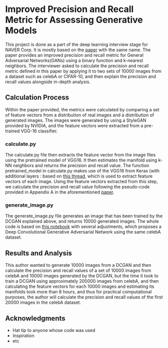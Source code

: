 # Improved Precision and Recall Metric for Assessing Generative Models 

This project is done as a part of the deep learning interview stage for NAVER Corp. It is mostly based on the [paper](https://arxiv.org/pdf/1904.06991.pdf) with the same name. The paper provides an improved precision and recall metric for General Adversarial Networks(GANs) using a binary function and k-nearest neighbors. The interviewer asked to calculate the precision and recall metric defined in this paper by applying it to two sets of 10000 images from a dataset such as celebA or CIFAR-10, and then explain the precision and recall values alongside in-depth analysis.

## Calculation Process

Within the paper provided, the metrics were calculated by comparing a set of feature vectors from a distribution of real images and a distribution of generated images. The images were generated by using a StyleGAN provided by NVIDIA, and the feature vectors were extracted from a pre-trained VGG-16 classifier.

### calculate.py

The calculate.py file then extracts the feature vector from the image files using the pretrained model of VGG16. It then estimates the manifold using k-NN neighbors and returns the precision and recall value. The function pretrained_model in calculate.py makes use of the VGG16 from Keras (with additional layers : based on [this thread](https://github.com/keras-team/keras/issues/4465), which is used to extract feature vectors of each image. Using the feature vectors extracted from this step, we calculate the precision and recall value following the pseudo-code provided in Appendix A in the aforementioned [paper](https://arxiv.org/pdf/1904.06991.pdf). 

### generate_image.py 

The generate_image.py file generates an image that has been trained by the DCGAN explained above, and returns 10000 generated images. The whole code is based on [this notebook](https://github.com/naokishibuya/deep-learning/blob/master/python/dcgan_celeba.ipynb) with several adjustments, which proposes a Deep Convolutional Generative Adversarial Network using the same celebA dataset. 

## Results and Analysis

This author wanted to generate 10000 images from a DCGAN and then calculate the precision and recall values of a set of 10000 images from celebA and 10000 images generated by the DCGAN, but the time it took to train a DCGAN using approximately 200000 images from celebA, and then calculating the feature vectors for each 10000 images and estimating its manifolds took more than 8 hours, and thus for practical computational purposes, the author will calculate the precision and recall values of the first 20000 images in the celebA dataset. 

## Acknowledgments

* Hat tip to anyone whose code was used
* Inspiration
* etc

